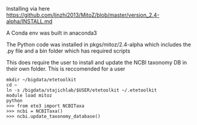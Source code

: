 Installing via here
https://github.com/linzhi2013/MitoZ/blob/master/version_2.4-alpha/INSTALL.md

A Conda env was built in anaconda3

The Python code was installed in 
pkgs/mitoz/2.4-alpha which includes the .py file and a bin folder which has required scripts

This does require the user to install and update the NCBI taxonomy DB in their own folder.
This is reccomended for a user
```
mkdir ~/bigdata/etetoolkit
cd ~
ln -s /bigdata/stajichlab/$USER/etetoolkit ~/.etetoolkit
module load mitoz
python
>>> from ete3 import NCBITaxa
>>> ncbi = NCBITaxa()
>>> ncbi.update_taxonomy_database()
```
